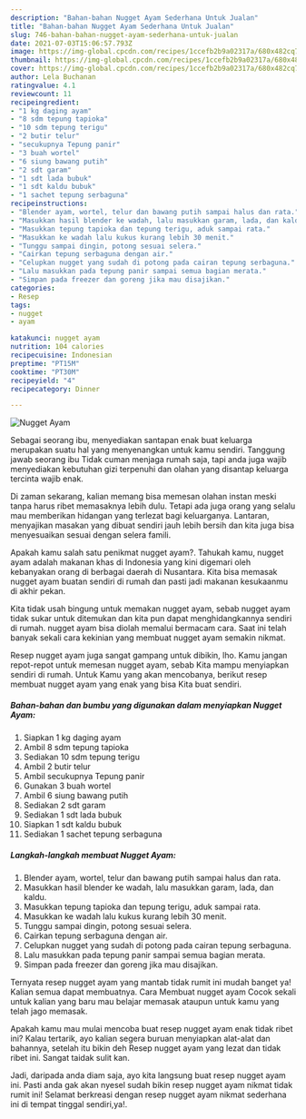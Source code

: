 ```yaml
---
description: "Bahan-bahan Nugget Ayam Sederhana Untuk Jualan"
title: "Bahan-bahan Nugget Ayam Sederhana Untuk Jualan"
slug: 746-bahan-bahan-nugget-ayam-sederhana-untuk-jualan
date: 2021-07-03T15:06:57.793Z
image: https://img-global.cpcdn.com/recipes/1ccefb2b9a02317a/680x482cq70/nugget-ayam-foto-resep-utama.jpg
thumbnail: https://img-global.cpcdn.com/recipes/1ccefb2b9a02317a/680x482cq70/nugget-ayam-foto-resep-utama.jpg
cover: https://img-global.cpcdn.com/recipes/1ccefb2b9a02317a/680x482cq70/nugget-ayam-foto-resep-utama.jpg
author: Lela Buchanan
ratingvalue: 4.1
reviewcount: 11
recipeingredient:
- "1 kg daging ayam"
- "8 sdm tepung tapioka"
- "10 sdm tepung terigu"
- "2 butir telur"
- "secukupnya Tepung panir"
- "3 buah wortel"
- "6 siung bawang putih"
- "2 sdt garam"
- "1 sdt lada bubuk"
- "1 sdt kaldu bubuk"
- "1 sachet tepung serbaguna"
recipeinstructions:
- "Blender ayam, wortel, telur dan bawang putih sampai halus dan rata."
- "Masukkan hasil blender ke wadah, lalu masukkan garam, lada, dan kaldu."
- "Masukkan tepung tapioka dan tepung terigu, aduk sampai rata."
- "Masukkan ke wadah lalu kukus kurang lebih 30 menit."
- "Tunggu sampai dingin, potong sesuai selera."
- "Cairkan tepung serbaguna dengan air."
- "Celupkan nugget yang sudah di potong pada cairan tepung serbaguna."
- "Lalu masukkan pada tepung panir sampai semua bagian merata."
- "Simpan pada freezer dan goreng jika mau disajikan."
categories:
- Resep
tags:
- nugget
- ayam

katakunci: nugget ayam 
nutrition: 104 calories
recipecuisine: Indonesian
preptime: "PT15M"
cooktime: "PT30M"
recipeyield: "4"
recipecategory: Dinner

---
```



![Nugget Ayam](https://img-global.cpcdn.com/recipes/1ccefb2b9a02317a/680x482cq70/nugget-ayam-foto-resep-utama.jpg)

Sebagai seorang ibu, menyediakan santapan enak buat keluarga merupakan suatu hal yang menyenangkan untuk kamu sendiri. Tanggung jawab seorang ibu Tidak cuman menjaga rumah saja, tapi anda juga wajib menyediakan kebutuhan gizi terpenuhi dan olahan yang disantap keluarga tercinta wajib enak.

Di zaman  sekarang, kalian memang bisa memesan olahan instan meski tanpa harus ribet memasaknya lebih dulu. Tetapi ada juga orang yang selalu mau memberikan hidangan yang terlezat bagi keluarganya. Lantaran, menyajikan masakan yang dibuat sendiri jauh lebih bersih dan kita juga bisa menyesuaikan sesuai dengan selera famili. 



Apakah kamu salah satu penikmat nugget ayam?. Tahukah kamu, nugget ayam adalah makanan khas di Indonesia yang kini digemari oleh kebanyakan orang di berbagai daerah di Nusantara. Kita bisa memasak nugget ayam buatan sendiri di rumah dan pasti jadi makanan kesukaanmu di akhir pekan.

Kita tidak usah bingung untuk memakan nugget ayam, sebab nugget ayam tidak sukar untuk ditemukan dan kita pun dapat menghidangkannya sendiri di rumah. nugget ayam bisa diolah memalui bermacam cara. Saat ini telah banyak sekali cara kekinian yang membuat nugget ayam semakin nikmat.

Resep nugget ayam juga sangat gampang untuk dibikin, lho. Kamu jangan repot-repot untuk memesan nugget ayam, sebab Kita mampu menyiapkan sendiri di rumah. Untuk Kamu yang akan mencobanya, berikut resep membuat nugget ayam yang enak yang bisa Kita buat sendiri.

<!--inarticleads1-->

##### Bahan-bahan dan bumbu yang digunakan dalam menyiapkan Nugget Ayam:

1. Siapkan 1 kg daging ayam
1. Ambil 8 sdm tepung tapioka
1. Sediakan 10 sdm tepung terigu
1. Ambil 2 butir telur
1. Ambil secukupnya Tepung panir
1. Gunakan 3 buah wortel
1. Ambil 6 siung bawang putih
1. Sediakan 2 sdt garam
1. Sediakan 1 sdt lada bubuk
1. Siapkan 1 sdt kaldu bubuk
1. Sediakan 1 sachet tepung serbaguna




<!--inarticleads2-->

##### Langkah-langkah membuat Nugget Ayam:

1. Blender ayam, wortel, telur dan bawang putih sampai halus dan rata.
1. Masukkan hasil blender ke wadah, lalu masukkan garam, lada, dan kaldu.
1. Masukkan tepung tapioka dan tepung terigu, aduk sampai rata.
1. Masukkan ke wadah lalu kukus kurang lebih 30 menit.
1. Tunggu sampai dingin, potong sesuai selera.
1. Cairkan tepung serbaguna dengan air.
1. Celupkan nugget yang sudah di potong pada cairan tepung serbaguna.
1. Lalu masukkan pada tepung panir sampai semua bagian merata.
1. Simpan pada freezer dan goreng jika mau disajikan.




Ternyata resep nugget ayam yang mantab tidak rumit ini mudah banget ya! Kalian semua dapat membuatnya. Cara Membuat nugget ayam Cocok sekali untuk kalian yang baru mau belajar memasak ataupun untuk kamu yang telah jago memasak.

Apakah kamu mau mulai mencoba buat resep nugget ayam enak tidak ribet ini? Kalau tertarik, ayo kalian segera buruan menyiapkan alat-alat dan bahannya, setelah itu bikin deh Resep nugget ayam yang lezat dan tidak ribet ini. Sangat taidak sulit kan. 

Jadi, daripada anda diam saja, ayo kita langsung buat resep nugget ayam ini. Pasti anda gak akan nyesel sudah bikin resep nugget ayam nikmat tidak rumit ini! Selamat berkreasi dengan resep nugget ayam nikmat sederhana ini di tempat tinggal sendiri,ya!.

